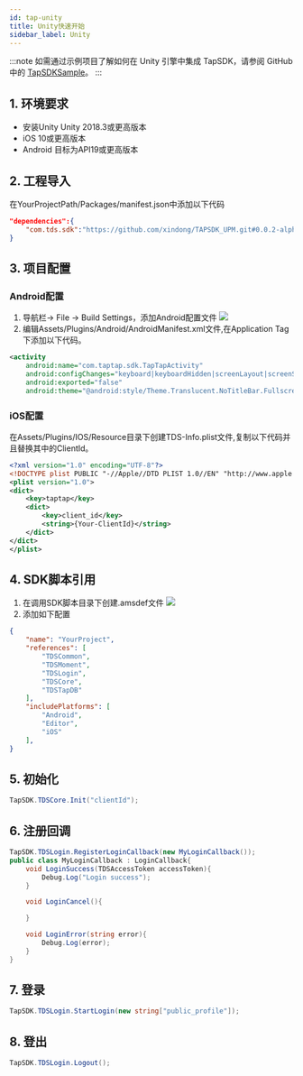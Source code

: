 ```yaml
---
id: tap-unity
title: Unity快速开始
sidebar_label: Unity
---
```


:::note
如需通过示例项目了解如何在 Unity 引擎中集成 TapSDK，请参阅 GitHub 中的 [TapSDKSample](#)。
:::

## 1. 环境要求
- 安装Unity Unity 2018.3或更高版本
- iOS 10或更高版本
- Android 目标为API19或更高版本

## 2. 工程导入
在YourProjectPath/Packages/manifest.json中添加以下代码

```json
"dependencies":{
    "com.tds.sdk":"https://github.com/xindong/TAPSDK_UPM.git#0.0.2-alpha"
}
```

## 3. 项目配置
### Android配置
1. 导航栏-> File -> Build Settings，添加Android配置文件
![](https://qnblog.ijemy.com/xd_unity_amanifest.png)
2. 编辑Assets/Plugins/Android/AndroidManifest.xml文件,在Application Tag下添加以下代码。

```xml
<activity
    android:name="com.taptap.sdk.TapTapActivity"
    android:configChanges="keyboard|keyboardHidden|screenLayout|screenSize|orientation"
    android:exported="false"
    android:theme="@android:style/Theme.Translucent.NoTitleBar.Fullscreen" />
```
### iOS配置
在Assets/Plugins/IOS/Resource目录下创建TDS-Info.plist文件,复制以下代码并且替换其中的ClientId。

```xml
<?xml version="1.0" encoding="UTF-8"?>
<!DOCTYPE plist PUBLIC "-//Apple//DTD PLIST 1.0//EN" "http://www.apple.com/DTDs/PropertyList-1.0.dtd">
<plist version="1.0">
<dict>
    <key>taptap</key>
    <dict>
        <key>client_id</key>
        <string>{Your-ClientId}</string>
    </dict>
</dict>
</plist>
```

## 4. SDK脚本引用
1. 在调用SDK脚本目录下创建.amsdef文件
![](https://qnblog.ijemy.com/xd_unity_amsdef.png)
2. 添加如下配置

```json
{
    "name": "YourProject",
    "references": [
        "TDSCommon",
        "TDSMoment",
        "TDSLogin",
        "TDSCore",
        "TDSTapDB"
    ],
    "includePlatforms": [
        "Android",
        "Editor",
        "iOS"
    ],
}
```

## 5. 初始化

```c#
TapSDK.TDSCore.Init("clientId");
```
## 6. 注册回调

```c#
TapSDK.TDSLogin.RegisterLoginCallback(new MyLoginCallback());
public class MyLoginCallback : LoginCallback{
    void LoginSuccess(TDSAccessToken accessToken){
        Debug.Log("Login success");
    }

    void LoginCancel(){

    }

    void LoginError(string error){
        Debug.Log(error);
    }
}
```
## 7. 登录

```c#
TapSDK.TDSLogin.StartLogin(new string["public_profile"]);
```
## 8. 登出

```c#
TapSDK.TDSLogin.Logout();
```
